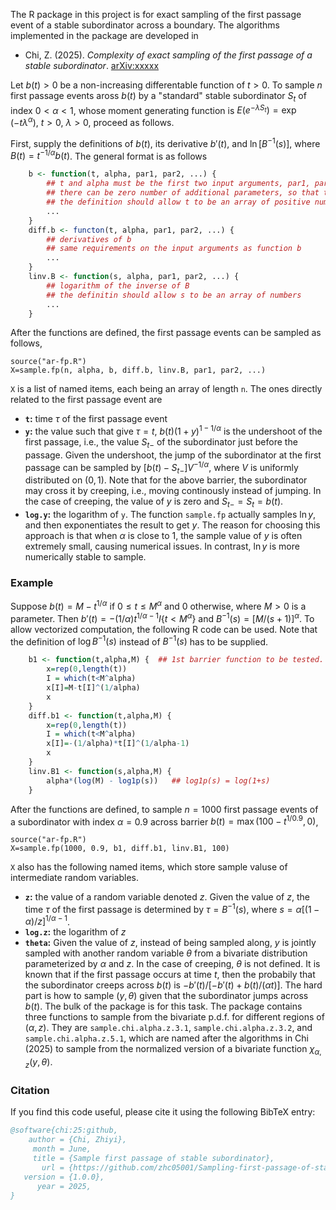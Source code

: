 The R package in this project is for exact sampling of the first passage event of a stable subordinator across a boundary.  The algorithms implemented in the package are developed in 

- Chi, Z. (2025). *Complexity of exact sampling of the first passage of a stable subordinator*. [arXiv:xxxxx](http://merlot.stat.uconn.edu/~zhc05001/)

Let $b(t)>0$ be a non-increasing differentable function of $t>0$.  To sample $n$ first passage events aross $`b(t)`$ by a "standard" stable subordinator $`S_t`$ of index $`0<\alpha<1`$, whose moment generating function is
$`E(e^{-\lambda S_t}) = \exp(-t\lambda^\alpha)`$, $`t>0`$, $`\lambda>0`$, proceed as follows.

First, supply the definitions of $`b(t)`$, its derivative $`b'(t)`$, and $`\ln [B^{-1}(s)]`$, where $`B(t)=t^{-1/\alpha} b(t)`$.  The general format is as follows
```R
    b <- function(t, alpha, par1, par2, ...) {
        ## t and alpha must be the first two input arguments, par1, par2, ... are additional parameters if needed
        ## there can be zero number of additional parameters, so that the only input arguments are t and alpha
        ## the definition should allow t to be an array of positive numbers
        ...
    }
    diff.b <- functon(t, alpha, par1, par2, ...) {
        ## derivatives of b
        ## same requirements on the input arguments as function b
        ...
    }
    linv.B <- function(s, alpha, par1, par2, ...) {
        ## logarithm of the inverse of B
        ## the definitin should allow s to be an array of numbers
        ...
    }
```
After the functions are defined, the first passage events can be sampled as follows, 
```
source("ar-fp.R")
X=sample.fp(n, alpha, b, diff.b, linv.B, par1, par2, ...)
```
`X` is a list of named items, each being an array of length `n`.  The ones directly related to the first passage event are
- **`t`:** time $`\tau`$ of the first passage event
- **`y`:** the value such that give $`\tau=t`$, $`b(t)(1+y)^{1-1/\alpha}`$ is the undershoot of the first passage, i.e., the value $`S_{t-}`$ of the subordinator just before the passage.  Given the undershoot, the jump of the subordinator at the first passage can be sampled by $`[b(t)-S_{t-}] V^{-1/\alpha}`$, where $`V`$ is uniformly distributed on $(0,1)$.  Note that for the above barrier, the subordinator may cross it by creeping, i.e., moving continously instead of jumping.  In the case of creeping, the value of $`y`$ is zero and $`S_{t-} = S_t = b(t)`$.
- **`log.y`:** the logarithm of `y`.  The function `sample.fp` actually samples $`\ln y`$, and then exponentiates the result to get $`y`$.  The reason for choosing this approach is that when $`\alpha`$ is close to 1, the sample value of $`y`$ is often extremely small, causing numerical issues.  In contrast, $`\ln y`$ is more numerically stable to sample.

### Example
Suppose $`b(t) = M - t^{1/\alpha}`$ if $`0\leq t\leq M^\alpha`$ and 0 otherwise, where $M>0$ is a parameter.  Then $`b'(t) = -(1/\alpha) t^{1/\alpha-1} I\{t<M^\alpha\}`$ and $B^{-1}(s) = [M/(s+1)]^\alpha$.  To allow vectorized computation, the following R code can be used.  Note that the definition of $`\log B^{-1}(s)`$ instead of $`B^{-1}(s)`$ has to be supplied.
```R
    b1 <- function(t,alpha,M) {  ## 1st barrier function to be tested.
        x=rep(0,length(t))
        I = which(t<M^alpha)
        x[I]=M-t[I]^(1/alpha)
        x
    }
    diff.b1 <- function(t,alpha,M) {
        x=rep(0,length(t))
        I = which(t<M^alpha)
        x[I]=-(1/alpha)*t[I]^(1/alpha-1)
        x
    }
    linv.B1 <- function(s,alpha,M) {
        alpha*(log(M) - log1p(s))   ## log1p(s) = log(1+s)
    } 
```
After the functions are defined, to sample $`n=1000`$ first passage events of a subordinator with index $`\alpha=0.9`$ across barrier $`b(t) = \max(100 - t^{1/0.9},0)`$,
```
source("ar-fp.R")
X=sample.fp(1000, 0.9, b1, diff.b1, linv.B1, 100)
```

`X` also has the following named items, which store sample valuse of intermediate random variables.
- **`z`:** the value of a random variable denoted $`z`$.  Given the value of $`z`$, the time $`\tau`$ of the first passage is determined by $`\tau = B^{-1}(s)`$, where $`s = \alpha[(1-\alpha)/z]^{1/\alpha-1}`$.
- **`log.z`:** the logarithm of $`z`$
- **`theta`:** Given the value of $`z`$, instead of being sampled along, $`y`$ is jointly sampled with another random variable $`\theta`$ from a bivariate distribution parameterized by $`\alpha`$ and $`z`$.  In the case of creeping, $`\theta`$ is not defined.  It is known that if the first passage occurs at time $`t`$, then the probabily that the subordinator creeps across $`b(t)`$ is $`-b'(t)/[-b'(t) + b(t)/(\alpha t)].`$ The hard part is how to sample $`(y,\theta)`$ given that the subordinator jumps across $`b(t)`$.  The bulk of the package is for this task.  The package contains three functions to sample from the bivariate p.d.f. for different regions of $`(\alpha,z)`$.  They are `sample.chi.alpha.z.3.1`, `sample.chi.alpha.z.3.2`, and `sample.chi.alpha.z.5.1`, which are named after the algorithms in Chi (2025) to sample from the normalized version of a bivariate function $`\chi_{\alpha,z}(y,\theta)`$.

### Citation
If you find this code useful, please cite it using the following BibTeX entry:
```bibtex
@software{chi:25:github,
    author = {Chi, Zhiyi},
     month = June,
     title = {Sample first passage of stable subordinator},
       url = {https://github.com/zhc05001/Sampling-first-passage-of-stable-subordinator},
   version = {1.0.0},
      year = 2025,
}
```

